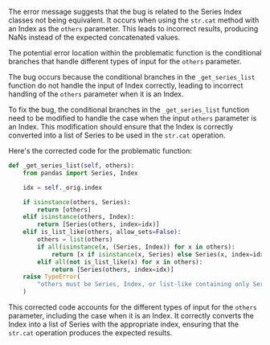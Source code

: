 The error message suggests that the bug is related to the Series Index classes not being equivalent. It occurs when using the `str.cat` method with an Index as the `others` parameter. This leads to incorrect results, producing NaNs instead of the expected concatenated values.

The potential error location within the problematic function is the conditional branches that handle different types of input for the `others` parameter.

The bug occurs because the conditional branches in the `_get_series_list` function do not handle the input of Index correctly, leading to incorrect handling of the `others` parameter when it is an Index.

To fix the bug, the conditional branches in the `_get_series_list` function need to be modified to handle the case when the input `others` parameter is an Index. This modification should ensure that the Index is correctly converted into a list of Series to be used in the `str.cat` operation.

Here's the corrected code for the problematic function:

```python
def _get_series_list(self, others):
    from pandas import Series, Index

    idx = self._orig.index

    if isinstance(others, Series):
        return [others]
    elif isinstance(others, Index):
        return [Series(others, index=idx)]
    elif is_list_like(others, allow_sets=False):
        others = list(others)
        if all(isinstance(x, (Series, Index)) for x in others):
            return [x if isinstance(x, Series) else Series(x, index=idx) for x in others]
        elif all(not is_list_like(x) for x in others):
            return [Series(others, index=idx)]
    raise TypeError(
        "others must be Series, Index, or list-like containing only Series or Index objects"
    )
```

This corrected code accounts for the different types of input for the `others` parameter, including the case when it is an Index. It correctly converts the Index into a list of Series with the appropriate index, ensuring that the `str.cat` operation produces the expected results.